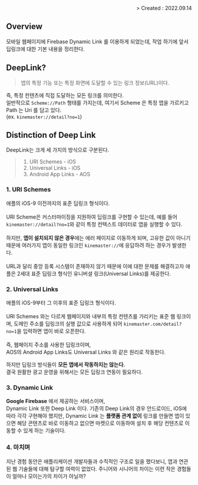 <div align="right">> Created : 2022.09.14</div>

## Overview
모바일 웹페이지에 Firebase Dynamic Link 를 이용하게 되었는데,
작업 하기에 앞서 딥링크에 대한 기본 내용을 정리한다.

## DeepLink?
> 앱의 특정 기능 또는 특정 화면에 도달할 수 있는 링크 정보(URL)이다.

즉, 특정 컨텐츠에 직접 도달하는 모든 링크를 의미한다.
<br>일반적으로 `Scheme://Path` 형태를 가지는데, 여기서 Scheme 은 특정 앱을 가르키고 Path 는 Uri 를 담고 있다.
<br>(ex. `kinemaster://detail?no=1`)

## Distinction of Deep Link
DeepLink는 크게 세 가지의 방식으로 구분된다.
> 1. URI Schemes - iOS
> 2. Universal Links - iOS
> 3. Android App Links - AOS

### 1. URI Schemes
애플의 iOS-9 이전까지의 표준 딥링크 형식이다.
<br><br>URI Scheme은 커스터마이징을 지원하여 딥링크를 구현할 수 있는데,
예를 들어 `kinemaster://detail?no=1`와 같이 특정 컨텍스트 데이터로 앱을 실행할 수 있다.
<br><br>
하지만, **앱이 설치되지 않은 경우**에는 에러 페이지로 이동하게 되며, 
고유한 값이 아니기 때문에 여러가지 앱이 동일한 링크인 `kinemaster://`에 응답하려 하는 경우가 발생한다. 
<br><br>
URL과 달리 중앙 등록 시스템이 존재하지 않기 때문에 이에 대한 문제를 해결하고자 
애플은 2세대 표준 딥링크 형식인 유니버셜 링크(Universal Links)를 제공한다.

### 2. Universal Links
애플의 iOS-9부터 그 이후의 표준 딥링크 형식이다. 
<br><br>URI Schemes 와는 다르게 웹페이지와 내부의 특정 컨텐츠를 가리키는 표준 웹 링크이며, 
도메인 주소를 딥링크의 실행 값으로 사용하게 되어 `kinemaster.com/detail?no=1`을 입력하면 앱이 바로 오픈한다. 
<br><br>
즉, 웹페이지 주소를 사용한 딥링크이며,
<br> AOS의 Android App Links도 Universal Links 와 같은 원리로 작동한다.

하지만 딥링크 방식들이 **모든 앱에서 작동하지는 않는다.**
<br>결국 원활한 광고 운영을 위해서는 모든 딥링크 연동이 필요하다.

### 3. Dynamic Link
**Google Firebase** 에서 제공하는 서비스이며, 
<br>Dynamic Link 또한 Deep Link 이다.
기존의 Deep Link의 경우 안드로이드, iOS에 따라 각각 구현해야 했지만, Dynamic Link 는 **플랫폼 관계 없이** 
링크를 만들면 앱이 있으면 해당 콘텐츠로 바로 이동하고 없으면 마켓으로 이동하여 설치 후 해당 컨텐츠로 이동할 수 있게 하는 기술이다.

### 4. 마치며
지난 경험 동안은 애플리케이션 개발자들과 수직적인 구조로 일을 했다보니, 앱과 연관된 웹 기술들에 대해 탐구할 여력이 없었다.
주니어와 시니어의 차이는 이런 작은 경험들이 얼마나 모이는가의 차이가 아닐까? 

